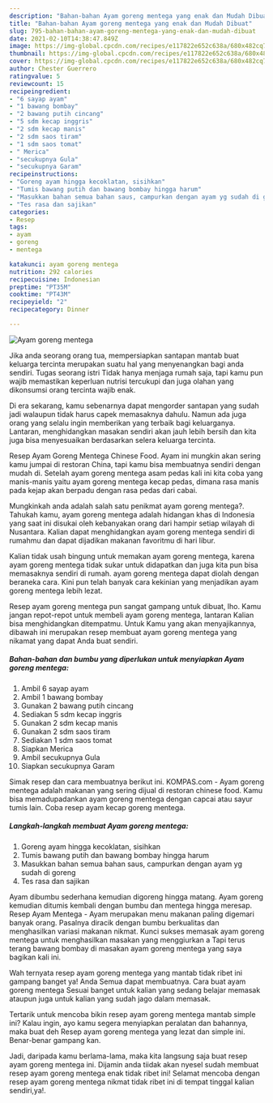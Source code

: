 ```yaml
---
description: "Bahan-bahan Ayam goreng mentega yang enak dan Mudah Dibuat"
title: "Bahan-bahan Ayam goreng mentega yang enak dan Mudah Dibuat"
slug: 795-bahan-bahan-ayam-goreng-mentega-yang-enak-dan-mudah-dibuat
date: 2021-02-10T14:38:47.849Z
image: https://img-global.cpcdn.com/recipes/e117822e652c638a/680x482cq70/ayam-goreng-mentega-foto-resep-utama.jpg
thumbnail: https://img-global.cpcdn.com/recipes/e117822e652c638a/680x482cq70/ayam-goreng-mentega-foto-resep-utama.jpg
cover: https://img-global.cpcdn.com/recipes/e117822e652c638a/680x482cq70/ayam-goreng-mentega-foto-resep-utama.jpg
author: Chester Guerrero
ratingvalue: 5
reviewcount: 15
recipeingredient:
- "6 sayap ayam"
- "1 bawang bombay"
- "2 bawang putih cincang"
- "5 sdm kecap inggris"
- "2 sdm kecap manis"
- "2 sdm saos tiram"
- "1 sdm saos tomat"
- " Merica"
- "secukupnya Gula"
- "secukupnya Garam"
recipeinstructions:
- "Goreng ayam hingga kecoklatan, sisihkan"
- "Tumis bawang putih dan bawang bombay hingga harum"
- "Masukkan bahan semua bahan saus, campurkan dengan ayam yg sudah di goreng"
- "Tes rasa dan sajikan"
categories:
- Resep
tags:
- ayam
- goreng
- mentega

katakunci: ayam goreng mentega 
nutrition: 292 calories
recipecuisine: Indonesian
preptime: "PT35M"
cooktime: "PT43M"
recipeyield: "2"
recipecategory: Dinner

---
```



![Ayam goreng mentega](https://img-global.cpcdn.com/recipes/e117822e652c638a/680x482cq70/ayam-goreng-mentega-foto-resep-utama.jpg)

Jika anda seorang orang tua, mempersiapkan santapan mantab buat keluarga tercinta merupakan suatu hal yang menyenangkan bagi anda sendiri. Tugas seorang istri Tidak hanya menjaga rumah saja, tapi kamu pun wajib memastikan keperluan nutrisi tercukupi dan juga olahan yang dikonsumsi orang tercinta wajib enak.

Di era  sekarang, kamu sebenarnya dapat mengorder santapan yang sudah jadi walaupun tidak harus capek memasaknya dahulu. Namun ada juga orang yang selalu ingin memberikan yang terbaik bagi keluarganya. Lantaran, menghidangkan masakan sendiri akan jauh lebih bersih dan kita juga bisa menyesuaikan berdasarkan selera keluarga tercinta. 

Resep Ayam Goreng Mentega Chinese Food. Ayam ini mungkin akan sering kamu jumpai di restoran China, tapi kamu bisa membuatnya sendiri dengan mudah di. Setelah ayam goreng mentega asam pedas kali ini kita coba yang manis-manis yaitu ayam goreng mentega kecap pedas, dimana rasa manis pada kejap akan berpadu dengan rasa pedas dari cabai.

Mungkinkah anda adalah salah satu penikmat ayam goreng mentega?. Tahukah kamu, ayam goreng mentega adalah hidangan khas di Indonesia yang saat ini disukai oleh kebanyakan orang dari hampir setiap wilayah di Nusantara. Kalian dapat menghidangkan ayam goreng mentega sendiri di rumahmu dan dapat dijadikan makanan favoritmu di hari libur.

Kalian tidak usah bingung untuk memakan ayam goreng mentega, karena ayam goreng mentega tidak sukar untuk didapatkan dan juga kita pun bisa memasaknya sendiri di rumah. ayam goreng mentega dapat diolah dengan beraneka cara. Kini pun telah banyak cara kekinian yang menjadikan ayam goreng mentega lebih lezat.

Resep ayam goreng mentega pun sangat gampang untuk dibuat, lho. Kamu jangan repot-repot untuk membeli ayam goreng mentega, lantaran Kalian bisa menghidangkan ditempatmu. Untuk Kamu yang akan menyajikannya, dibawah ini merupakan resep membuat ayam goreng mentega yang nikamat yang dapat Anda buat sendiri.

<!--inarticleads1-->

##### Bahan-bahan dan bumbu yang diperlukan untuk menyiapkan Ayam goreng mentega:

1. Ambil 6 sayap ayam
1. Ambil 1 bawang bombay
1. Gunakan 2 bawang putih cincang
1. Sediakan 5 sdm kecap inggris
1. Gunakan 2 sdm kecap manis
1. Gunakan 2 sdm saos tiram
1. Sediakan 1 sdm saos tomat
1. Siapkan  Merica
1. Ambil secukupnya Gula
1. Siapkan secukupnya Garam


Simak resep dan cara membuatnya berikut ini. KOMPAS.com - Ayam goreng mentega adalah makanan yang sering dijual di restoran chinese food. Kamu bisa memadupadankan ayam goreng mentega dengan capcai atau sayur tumis lain. Coba resep ayam kecap goreng mentega. 

<!--inarticleads2-->

##### Langkah-langkah membuat Ayam goreng mentega:

1. Goreng ayam hingga kecoklatan, sisihkan
1. Tumis bawang putih dan bawang bombay hingga harum
1. Masukkan bahan semua bahan saus, campurkan dengan ayam yg sudah di goreng
1. Tes rasa dan sajikan


Ayam dibumbu sederhana kemudian digoreng hingga matang. Ayam goreng kemudian ditumis kembali dengan bumbu dan mentega hingga meresap. Resep Ayam Mentega - Ayam merupakan menu makanan paling digemari banyak orang. Pasalnya diracik dengan bumbu berkualitas dan menghasilkan variasi makanan nikmat. Kunci sukses memasak ayam goreng mentega untuk menghasilkan masakan yang menggiurkan a Tapi terus terang bawang bombay di masakan ayam goreng mentega yang saya bagikan kali ini. 

Wah ternyata resep ayam goreng mentega yang mantab tidak ribet ini gampang banget ya! Anda Semua dapat membuatnya. Cara buat ayam goreng mentega Sesuai banget untuk kalian yang sedang belajar memasak ataupun juga untuk kalian yang sudah jago dalam memasak.

Tertarik untuk mencoba bikin resep ayam goreng mentega mantab simple ini? Kalau ingin, ayo kamu segera menyiapkan peralatan dan bahannya, maka buat deh Resep ayam goreng mentega yang lezat dan simple ini. Benar-benar gampang kan. 

Jadi, daripada kamu berlama-lama, maka kita langsung saja buat resep ayam goreng mentega ini. Dijamin anda tiidak akan nyesel sudah membuat resep ayam goreng mentega enak tidak ribet ini! Selamat mencoba dengan resep ayam goreng mentega nikmat tidak ribet ini di tempat tinggal kalian sendiri,ya!.

